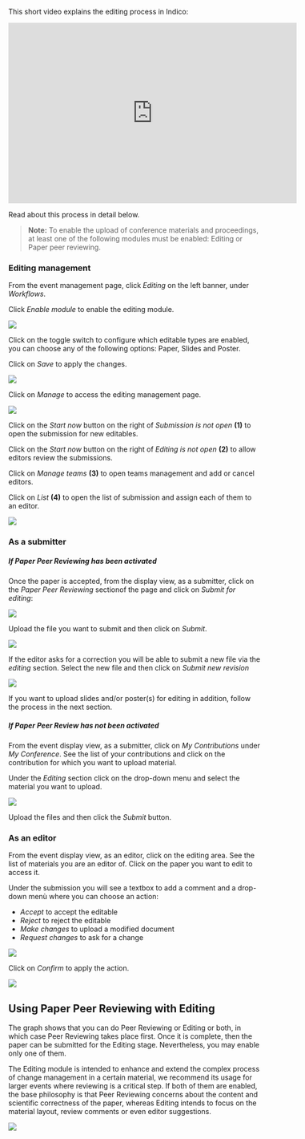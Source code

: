 This short video explains the editing process in Indico:

<iframe width="576" height="360" frameborder="0" src="https://cds.cern.ch/video/2728257?showTitle=true" allowfullscreen></iframe>

Read about this process in detail below.

> **Note:** To enable the upload of conference materials and proceedings, at least one of the following modules must be enabled: Editing or Paper peer reviewing.

### Editing management

From the event management page, click _Editing_ on the left banner, under _Workflows_.

Click _Enable module_ to enable the editing module.

![](../assets/editing/enable_editing.png)

Click on the toggle switch to configure which editable types are enabled, you can choose any of the following options: Paper, Slides and Poster.

Click on _Save_ to apply the changes.

![](../assets/editing/editable_types.png)

Click on _Manage_ to access the editing management page.

![](../assets/editing/editing_manage.png)

Click on the _Start now_ button on the right of _Submission is not open_ **(1)** to open the submission for new editables.

Click on the _Start now_ button on the right of _Editing is not open_ **(2)** to allow editors review the submissions.

Click on _Manage teams_ **(3)** to open teams management and add or cancel editors.

Click on _List_ **(4)** to open the list of submission and assign each of them to an editor.

![](../assets/editing/start_editing.png)


### As a submitter
##### If Paper Peer Reviewing has been activated

Once the paper is accepted, from the display view, as a submitter, click on the _Paper Peer Reviewing_ sectionof the page and click on _Submit for editing_:

![](../assets/editing/editing_submit_paper.png)

Upload the file you want to submit and then click on _Submit_.

![](../assets/editing/editing_submit_paper_2.png)

If the editor asks for a correction you will be able to submit a new file via the _editing_ section.
Select the new file and then click on _Submit new revision_

![](../assets/editing/editing_submit_revision.png)

If you want to upload slides and/or poster(s) for editing in addition, follow the process in the next section.

##### If Paper Peer Review has not been activated

From the event display view, as a submitter, click on _My Contributions_ under _My Conference_.
See the list of your contributions and click on the contribution for which you want to upload material.

Under the _Editing_ section click on the drop-down menu and select the material you want to upload.

![](../assets/editing/editing_material_submit.png)

Upload the files and then click the _Submit_ button.

### As an editor

From the event display view, as an editor, click on the editing area.
See the list of materials you are an editor of.
Click on the paper you want to edit to access it.

Under the submission you will see a textbox to add a comment and a drop-down menù where you can choose an action:

- _Accept_ to accept the editable
- _Reject_ to reject the editable
- _Make changes_ to upload a modified document
- _Request changes_ to ask for a change

![](../assets/editing/editing_editor.png)

Click on _Confirm_ to apply the action.

![](../assets/editing/editing_editor_confirm.png)

## Using Paper Peer Reviewing with Editing

The graph shows that you can do Peer Reviewing or Editing or both, in which case Peer Reviewing takes place first.  Once it is complete, then the paper can be submitted for the Editing stage. Nevertheless, you may enable only one of them.

The Editing module is intended to enhance and extend the complex process of change management in a certain material, we recommend its usage for larger events where reviewing is a critical step. If both of them are enabled, the base philosophy is that Peer Reviewing concerns about the content and scientific correctness of the paper, whereas Editing intends to focus on the material layout, review comments or even editor suggestions.

![](../assets/editing/editing_workflow_chart.png)

